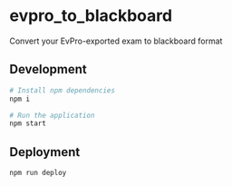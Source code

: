 # evpro_to_blackboard
Convert your EvPro-exported exam to blackboard format

## Development

```bash
# Install npm dependencies
npm i

# Run the application
npm start
```

## Deployment

```bash
npm run deploy
```
